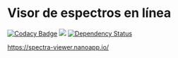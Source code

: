 # Visor de espectros en línea
[![Codacy Badge](https://api.codacy.com/project/badge/Grade/4b5cc9bfa0fd4ce7bb8bda2d7b26b7a2)](https://www.codacy.com?utm_source=github.com&amp;utm_medium=referral&amp;utm_content=IvanBeke/TFG-Visor-de-espectros&amp;utm_campaign=Badge_Grade)
<a href="https://zenhub.com"><img src="https://raw.githubusercontent.com/ZenHubIO/support/master/zenhub-badge.png"></a>
[![Dependency Status](https://www.versioneye.com/user/projects/5ae600ca0fb24f5450e027a1/badge.svg?style=flat-square)](https://www.versioneye.com/user/projects/5ae600ca0fb24f5450e027a1)

<https://spectra-viewer.nanoapp.io/>
